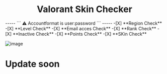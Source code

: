 <h1 align="center">Valorant Skin Checker</h1>
-----
```
⚠️ Accountformat is user:password 
```
-----
-[X] **Region Check**
-[X] **Level Check**
-[X] **Email acces Check**
-[X] **Rank Check**
-[X] **Inactive Check**
-[X] **Points Check**
-[X] **SKin Check**

![image](https://user-images.githubusercontent.com/90693180/177045591-119872bc-e869-471c-88a9-71e8f64e16a1.png)

# Update soon 
